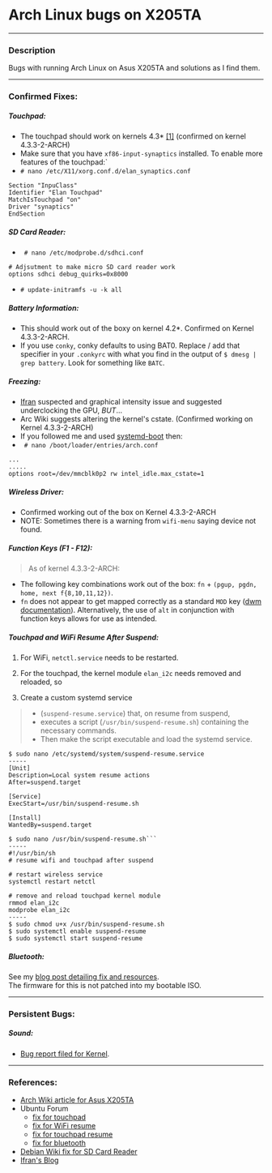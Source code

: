 # Arch Linux bugs on X205TA

---

### Description

Bugs with running Arch Linux on Asus X205TA and solutions as I find them.

-----

### Confirmed Fixes:

##### Touchpad:
* The touchpad should work on kernels 4.3* [[1]](https://wiki.archlinux.org/index.php/Asus_x205ta#Touchpad) (confirmed on kernel 4.3.3-2-ARCH)
* Make sure that you have ```xf86-input-synaptics``` installed.  To enable more features of the touchpad:`
* ```# nano /etc/X11/xorg.conf.d/elan_synaptics.conf```
```
Section "InpuClass"
Identifier "Elan Touchpad"
MatchIsTouchpad "on"
Driver "synaptics"
EndSection
```

##### SD Card Reader:
* ``` # nano /etc/modprobe.d/sdhci.conf```
```
# Adjsutment to make micro SD card reader work
options sdhci debug_quirks=0x8000
```
* ```# update-initramfs -u -k all```

##### Battery Information:
* This should work out of the boxy on kernel 4.2*.  Confirmed on Kernel 4.3.3-2-ARCH.
* If you use ```conky```, conky defaults to using BAT0.  Replace / add that specifier in your ```.conkyrc``` with what you find in the output of ```$ dmesg | grep battery```.  Look for something like ```BATC```.

##### Freezing:
* [Ifran](http://ifranali.blogspot.com/2015/04/installing-arch-linux-on-asus-x205ta.html) suspected and graphical intensity issue and suggested underclocking the GPU, *BUT*...
* Arc Wiki suggests altering the kernel's cstate. (Confirmed working on Kernel 4.3.3-2-ARCH)
* If you followed me and used [systemd-boot](https://wiki.archlinux.org/index.php/Systemd-boot) then:
* ``` # nano /boot/loader/entries/arch.conf```

```
...
.....
options root=/dev/mmcblk0p2 rw intel_idle.max_cstate=1
```

##### Wireless Driver:
* Confirmed working out of the box on Kernel 4.3.3-2-ARCH
* NOTE:  Sometimes there is a warning from ```wifi-menu``` saying device not found.

##### Function Keys (F1 - F12):
> As of kernel 4.3.3-2-ARCH:
* The following key combinations work out of the box:  ```fn``` + ```(pgup, pgdn, home, next f{8,10,11,12})```.
* ```fn``` does not appear to get mapped correctly as a standard ```MOD``` key ([dwm documentation](http://dwm.suckless.org/customisation/windows_key)).  Alternatively, the use of ```alt``` in conjunction with function keys allows for use as intended.

##### Touchpad and WiFi Resume After Suspend:

1) For WiFi, ```netctl.service``` needs to be restarted.

2) For the touchpad, the kernel module ```elan_i2c``` needs removed and reloaded, so

3) Create a custom systemd service

> * (```suspend-resume.service```) that, on resume from suspend,
> * executes a script (```/usr/bin/suspend-resume.sh```) containing the necessary commands.
> * Then make the script executable and load the systemd service.

```
$ sudo nano /etc/systemd/system/suspend-resume.service
-----
[Unit]
Description=Local system resume actions
After=suspend.target

[Service]
ExecStart=/usr/bin/suspend-resume.sh

[Install]
WantedBy=suspend.target
```

```
$ sudo nano /usr/bin/suspend-resume.sh```
-----
#!/usr/bin/sh
# resume wifi and touchpad after suspend

# restart wireless service
systemctl restart netctl

# remove and reload touchpad kernel module
rmmod elan_i2c
modprobe elan_i2c
-----
$ sudo chmod u+x /usr/bin/suspend-resume.sh
$ sudo systemctl enable suspend-resume
$ sudo systemctl start suspend-resume
```

##### Bluetooth:

See my [blog post detailing fix and 
resources](https://gtbjj.github.io/linux/0024-X205TA-Bluetooth/).  
The firmware for this is not patched into my bootable ISO.  

-----

### Persistent Bugs:

##### Sound:
* [Bug report filed for Kernel](https://bugzilla.kernel.org/show_bug.cgi?id=95681).

-----

### References:
* [Arch Wiki article for Asus X205TA](https://wiki.archlinux.org/index.php/Asus_x205ta)
* Ubuntu Forum
    * [fix for touchpad](http://ubuntuforums.org/showthread.php?t=2254322&page=11&p=13302773#post13302773)
    * [fix for WiFi resume](http://ubuntuforums.org/showthread.php?t=2254322&p=13402195#post13402195)
    * [fix for touchpad resume]()
    * [fix for bluetooth](http://ubuntuforums.org/showthread.php?t=2254322&p=13490336#post13490336)
* [Debian Wiki fix for SD Card Reader](https://wiki.debian.org/InstallingDebianOn/Asus/X205TA)
* [Ifran's Blog](http://ifranali.blogspot.com/2015/04/installing-arch-linux-on-asus-x205ta.html)
